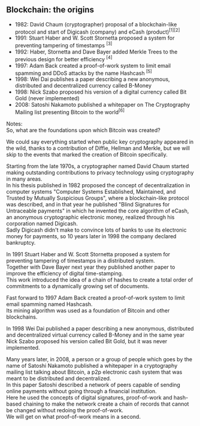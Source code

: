 ## Blockchain: the origins

<ul class="text-xs">
    <li>
        1982: David Chaum (cryptographer) proposal of a blockchain-like protocol and start of Digicash (company) and eCash (product)<sup>[1][2]</sup>
    </li>
    <li class="fragment">
        1991: Stuart Haber and W. Scott Stornetta proposed a system for preventing tampering of timestamps <sup>[3]</sup>
    </li>
    <li class="fragment">
        1992: Haber, Stornetta and Dave Bayer added Merkle Trees to the previous design for better efficiency <sup>[4]</sup>
    </li>
    <li class="fragment">
        1997: Adam Back created a proof-of-work system to limit email spamming and DDoS attacks by the name Hashcash <sup>[5]</sup>
    </li>
    <li class="fragment">
        1998: Wei Dai publishes a paper describing a new anonymous, distributed and decentralized currency called B-Money
    </li>
    <li class="fragment">
        1998: Nick Szabo proposed his version of a digital currency called Bit Gold (never implemented)
    </li>
    <li class="fragment">
        2008: Satoshi Nakamoto published a whitepaper on The Cryptography Mailing list presenting Bitcoin to the world<sup>[6]</sup>
    </li>
</ul>

Notes:  
So, what are the foundations upon which Bitcoin was created?  

We could say everything started when public key cryptography appeared in the wild, thanks to a contribution of Diffie, Hellman and Merkle, but we will skip to the events that marked the creation of Bitcoin specifically.  

Starting from the late 1970s, a cryptographer named David Chaum started making outstanding contributions to privacy technology using cryptography in many areas.  
In his thesis published in 1982 proposed the concept of decentralization in computer systems "Computer Systems Established, Maintained, and Trusted by Mutually Suspicious Groups", where a blockchain-like protocol was described,
and in that year he published "Blind Signatures for Untraceable payments" in which he invented the core algorithm of eCash, an anonymous cryptographic electronic money, realized through his corporation named Digicash.  
Sadly Digicash didn't make to convince lots of banks to use its electronic money for payments, so 10 years later in 1998 the company declared bankruptcy.  

In 1991 Stuart Haber and W. Scott Stornetta proposed a system for preventing tampering of timestamps in a distributed system.  
Together with Dave Bayer next year they published another paper to improve the efficiency of digital time-stamping.  
This work introduced the idea of a chain of hashes to create a total order of commitments to a dynamically growing set of documents.

Fast forward to 1997 Adam Back created a proof-of-work system to limit email spamming named Hashcash.  
Its mining algorithm was used as a foundation of Bitcoin and other blockchains.  

In 1998 Wei Dai published a paper describing a new anonymous, distributed and decentralized virtual currency called B-Money and in the same year Nick Szabo proposed his version called Bit Gold, but it was never implemented.

Many years later, in 2008, a person or a group of people which goes by the name of Satoshi Nakamoto published a whitepaper in a cryptography mailing list talking about Bitcoin, a p2p electronic cash system that was meant to be distributed and decentralized.  
In this paper Satoshi described a network of peers capable of sending online payments without going through a financial institution.  
Here he used the concepts of digital signatures, proof-of-work and hash-based chaining to make the network create a chain of records that cannot be changed without redoing the proof-of-work.  
We will get on what proof-of-work means in a second.
